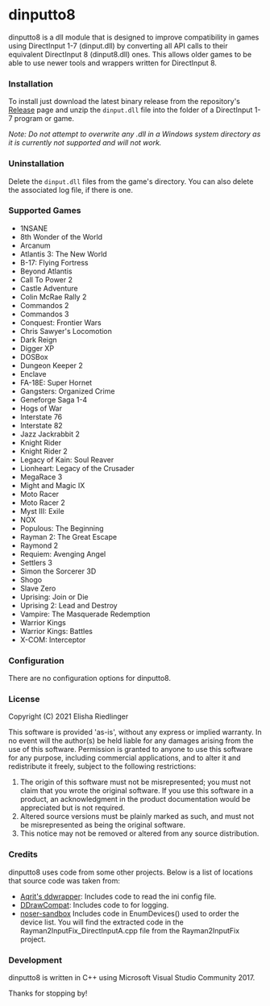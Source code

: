# dinputto8

dinputto8 is a dll module that is designed to improve compatibility in games using DirectInput 1-7 (dinput.dll) by converting all API calls to their equivalent DirectInput 8 (dinput8.dll) ones. This allows older games to be able to use newer tools and wrappers written for DirectInput 8.

### Installation

To install just download the latest binary release from the repository's [Release](https://github.com/elishacloud/dinputto8/releases) page and unzip the `dinput.dll` file into the folder of a DirectInput 1-7 program or game.

_Note: Do not attempt to overwrite any .dll in a Windows system directory as it is currently not supported and will not work._

### Uninstallation

Delete the `dinput.dll` files from the game's directory. You can also delete the associated log file, if there is one.

### Supported Games

 * 1NSANE
 * 8th Wonder of the World
 * Arcanum
 * Atlantis 3: The New World
 * B-17: Flying Fortress
 * Beyond Atlantis
 * Call To Power 2
 * Castle Adventure
 * Colin McRae Rally 2
 * Commandos 2
 * Commandos 3
 * Conquest: Frontier Wars
 * Chris Sawyer's Locomotion
 * Dark Reign
 * Digger XP
 * DOSBox
 * Dungeon Keeper 2
 * Enclave
 * FA-18E: Super Hornet
 * Gangsters: Organized Crime
 * Geneforge Saga 1-4
 * Hogs of War
 * Interstate 76
 * Interstate 82
 * Jazz Jackrabbit 2
 * Knight Rider
 * Knight Rider 2
 * Legacy of Kain: Soul Reaver
 * Lionheart: Legacy of the Crusader
 * MegaRace 3
 * Might and Magic IX
 * Moto Racer
 * Moto Racer 2
 * Myst III: Exile
 * NOX
 * Populous: The Beginning
 * Rayman 2: The Great Escape
 * Raymond 2
 * Requiem: Avenging Angel
 * Settlers 3
 * Simon the Sorcerer 3D
 * Shogo
 * Slave Zero
 * Uprising: Join or Die
 * Uprising 2: Lead and Destroy
 * Vampire: The Masquerade Redemption
 * Warrior Kings
 * Warrior Kings: Battles
 * X-COM: Interceptor

### Configuration

There are no configuration options for dinputto8.

### License
Copyright (C) 2021 Elisha Riedlinger

This software is provided 'as-is', without any express or implied warranty. In no event will the author(s) be held liable for any damages arising from the use of this software. Permission is granted to anyone to use this software for any purpose, including commercial applications, and to alter it and redistribute it freely, subject to the following restrictions:

1. The origin of this software must not be misrepresented; you must not claim that you wrote the original software. If you use this software in a product, an acknowledgment in the product documentation would be appreciated but is not required.
2. Altered source versions must be plainly marked as such, and must not be misrepresented as being the original software.
3. This notice may not be removed or altered from any source distribution.

### Credits
dinputto8 uses code from some other projects. Below is a list of locations that source code was taken from:

 - [Aqrit's ddwrapper](http://bitpatch.com/ddwrapper.html): Includes code to read the ini config file.
 - [DDrawCompat](https://github.com/narzoul/DDrawCompat/): Includes code to for logging.
 - [noser-sandbox](https://code.google.com/archive/p/noser-sandbox/source/default/source) Includes code in EnumDevices() used to order the device list.  You will find the extracted code in the Rayman2InputFix_DirectInputA.cpp file from the Rayman2InputFix project.

### Development
dinputto8 is written in C++ using Microsoft Visual Studio Community 2017.

Thanks for stopping by!
